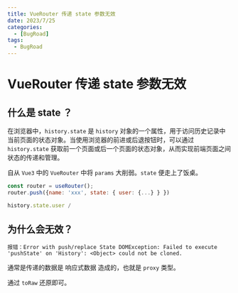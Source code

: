 ```yaml
---
title: VueRouter 传递 state 参数无效
date: 2023/7/25
categories:
  - [BugRoad]
tags: 
  - BugRoad
---
```


# VueRouter 传递 state 参数无效

## 什么是 state ？

在浏览器中，`history.state` 是 `history` 对象的一个属性，用于访问历史记录中当前页面的状态对象。当使用浏览器的前进或后退按钮时，可以通过 `history.state` 获取前一个页面或后一个页面的状态对象，从而实现前端页面之间状态的传递和管理。

自从 `Vue3` 中的 `VueRouter` 中将 `params` 大削弱。`state` 便走上了饭桌。

```js
const router = useRouter();
router.push({name: 'xxx', state: { user: {...} } })

history.state.user /
```

## 为什么会无效？

`报错：Error with push/replace State DOMException: Failed to execute 'pushState' on 'History': <Object> could not be cloned.`

通常是传递的数据是 响应式数据 造成的，也就是 `proxy` 类型。

通过 `toRaw` 还原即可。
